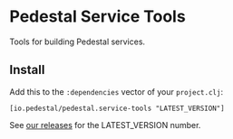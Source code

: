 # Pedestal Service Tools

Tools for building Pedestal services.

## Install

Add this to the `:dependencies` vector of your `project.clj`:

    [io.pedestal/pedestal.service-tools "LATEST_VERSION"]

See [our releases](https://github.com/pedestal/pedestal/releases) for the LATEST\_VERSION number.

<!-- Copyright 2013 Relevance, Inc. -->
<!-- Copyright 2014 Cognitect, Inc. -->
